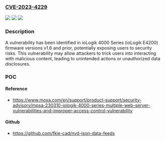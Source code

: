 ### [CVE-2023-4229](https://cve.mitre.org/cgi-bin/cvename.cgi?name=CVE-2023-4229)
![](https://img.shields.io/static/v1?label=Product&message=ioLogik%204000%20Series&color=blue)
![](https://img.shields.io/static/v1?label=Version&message=1.0%3C%3D%201.6%20&color=brighgreen)
![](https://img.shields.io/static/v1?label=Vulnerability&message=CWE-1021%3A%20Improper%20Restriction%20of%20Rendered%20UI%20Layers%20or%20Frames&color=brighgreen)

### Description

A vulnerability has been identified in ioLogik 4000 Series (ioLogik E4200) firmware versions v1.6 and prior, potentially exposing users to security risks. This vulnerability may allow attackers to trick users into interacting with malicious content, leading to unintended actions or unauthorized data disclosures.

### POC

#### Reference
- https://www.moxa.com/en/support/product-support/security-advisory/mpsa-230310-iologik-4000-series-multiple-web-server-vulnerabilities-and-improper-access-control-vulnerability

#### Github
- https://github.com/fkie-cad/nvd-json-data-feeds

